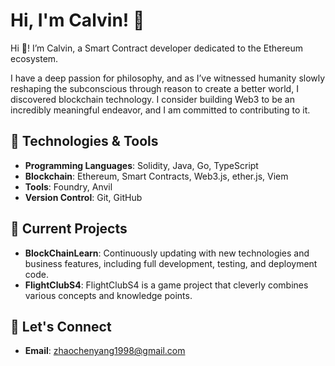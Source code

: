 # Hi, I'm Calvin! 👋

Hi 👋! I’m Calvin, a Smart Contract developer dedicated to the Ethereum ecosystem.

I have a deep passion for philosophy, and as I’ve witnessed humanity slowly reshaping the subconscious through reason to create a better world, I discovered blockchain technology. I consider building Web3 to be an incredibly meaningful endeavor, and I am committed to contributing to it.

## 🔧 Technologies & Tools

- **Programming Languages**: Solidity, Java, Go, TypeScript
- **Blockchain**: Ethereum, Smart Contracts, Web3.js, ether.js, Viem
- **Tools**: Foundry, Anvil
- **Version Control**: Git, GitHub

## 🚀 Current Projects

- **BlockChainLearn**: Continuously updating with new technologies and business features, including full development, testing, and deployment code.
- **FlightClubS4**: FlightClubS4 is a game project that cleverly combines various concepts and knowledge points.

## 💬 Let's Connect

- **Email**: zhaochenyang1998@gmail.com
